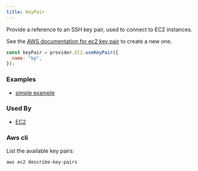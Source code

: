 ```yaml
---
title: KeyPair
---
```


Provide a reference to an SSH key pair, used to connect to EC2 instances.

See the [AWS documentation for ec2 key pair](https://docs.aws.amazon.com/AWSEC2/latest/UserGuide/ec2-key-pairs.html) to create a new one.

```js
const keyPair = provider.EC2.useKeyPair({
  name: "kp",
});
```

### Examples

- [simple example](https://github.com/grucloud/grucloud/blob/main/examples/aws/ec2/keyPair/iac.js#L10)

### Used By

- [EC2](./EC2.md)

### Aws cli

List the available key pairs:

```bash
aws ec2 describe-key-pairs
```
